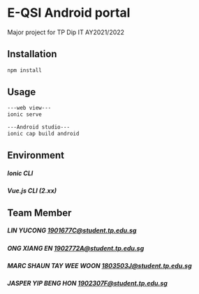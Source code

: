 # E-QSI Android portal

Major project for TP Dip IT AY2021/2022 

## Installation

```cmd
npm install
```

## Usage

```cmd
---web view---
ionic serve

---Android studio---
ionic cap build android
```

## Environment

##### Ionic CLI
##### Vue.js CLI (2.xx)

## Team Member
##### LIN YUCONG <1901677C@student.tp.edu.sg>
##### ONG XIANG EN <1902772A@student.tp.edu.sg>
##### MARC SHAUN TAY WEE WOON <1803503J@student.tp.edu.sg>
##### JASPER YIP BENG HON <1902307F@student.tp.edu.sg>

